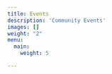 ```yaml
---
title: Events
description: 'Community Events'
images: []
weight: "2"
menu:
  main:
    weight: 5

---
```

